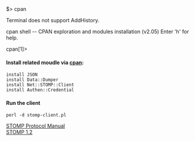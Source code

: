 
$> cpan

Terminal does not support AddHistory.

cpan shell -- CPAN exploration and modules installation (v2.05)
Enter 'h' for help.

cpan[1]> 

#### Install related moudle via [cpan](https://www.cpan.org/):
````
install JSON                    
install Data::Dumper            
install Net::STOMP::Client      
install Authen::Credential      
````

#### Run the client
````
perl -d stomp-client.pl
````

[STOMP Protocol Manual](https://activemq.apache.org/apollo/documentation/stomp-manual.html)  
[STOMP 1.2](http://stomp.github.io/stomp-specification-1.2.html)
